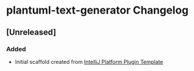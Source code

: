<!-- Keep a Changelog guide -> https://keepachangelog.com -->

# plantuml-text-generator Changelog

## [Unreleased]
### Added
- Initial scaffold created from [IntelliJ Platform Plugin Template](https://github.com/JetBrains/intellij-platform-plugin-template)

